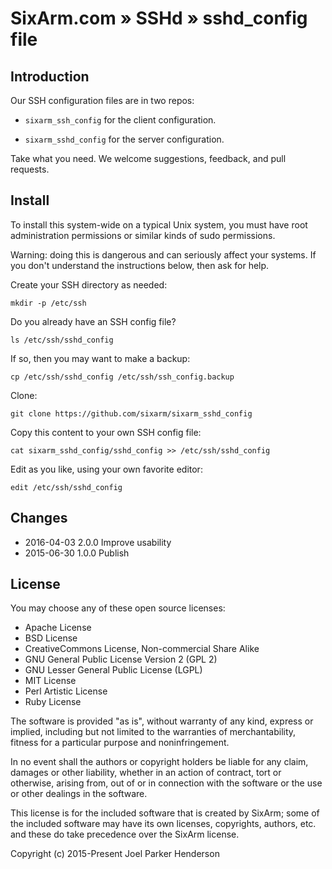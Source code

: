 # SixArm.com » SSHd » sshd_config file


## Introduction

Our SSH configuration files are in two repos:

  * `sixarm_ssh_config` for the client configuration.

  * `sixarm_sshd_config` for the server configuration.

Take what you need. We welcome suggestions, feedback, and pull requests.


## Install

To install this system-wide on a typical Unix system, you must have root administration permissions or similar kinds of sudo permissions.

Warning: doing this is dangerous and can seriously affect your systems. If you don't understand the instructions below, then ask for help.

Create your SSH directory as needed:

    mkdir -p /etc/ssh

Do you already have an SSH config file?

    ls /etc/ssh/sshd_config

If so, then you may want to make a backup:

    cp /etc/ssh/sshd_config /etc/ssh/ssh_config.backup

Clone:

    git clone https://github.com/sixarm/sixarm_sshd_config

Copy this content to your own SSH config file:

    cat sixarm_sshd_config/sshd_config >> /etc/ssh/sshd_config

Edit as you like, using your own favorite editor:

    edit /etc/ssh/sshd_config


## Changes

* 2016-04-03 2.0.0 Improve usability
* 2015-06-30 1.0.0 Publish


## License

You may choose any of these open source licenses:

  * Apache License
  * BSD License
  * CreativeCommons License, Non-commercial Share Alike
  * GNU General Public License Version 2 (GPL 2)
  * GNU Lesser General Public License (LGPL)
  * MIT License
  * Perl Artistic License
  * Ruby License

The software is provided "as is", without warranty of any kind,
express or implied, including but not limited to the warranties of
merchantability, fitness for a particular purpose and noninfringement.

In no event shall the authors or copyright holders be liable for any
claim, damages or other liability, whether in an action of contract,
tort or otherwise, arising from, out of or in connection with the
software or the use or other dealings in the software.

This license is for the included software that is created by SixArm;
some of the included software may have its own licenses, copyrights,
authors, etc. and these do take precedence over the SixArm license.

Copyright (c) 2015-Present Joel Parker Henderson
